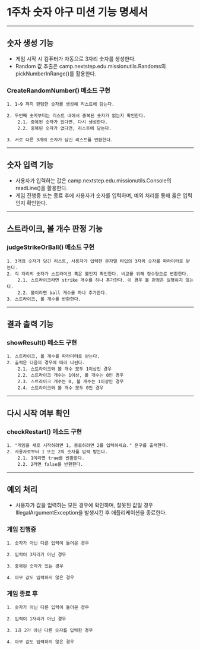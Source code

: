 # 1주차 숫자 야구 미션 기능 명세서

---

## 숫자 생성 기능

- 게임 시작 시 컴퓨터가 자동으로 3자리 숫자를 생성한다.
- Random 값 추출은 camp.nextstep.edu.missionutils.Randoms의 pickNumberInRange()를 활용한다.

### CreateRandomNumber() 메소드 구현
    1. 1~9 까지 랜덤한 숫자를 생성해 리스트에 담는다.

    2. 두번째 숫자부터는 리스트 내에서 중복된 숫자가 없는지 확인한다.
        2.1. 중복된 숫자가 있다면, 다시 생성한다.
        2.2. 중복된 숫자가 없다면, 리스트에 담는다.

    3. 서로 다른 3개의 숫자가 담긴 리스트를 반환한다.
---

## 숫자 입력 기능
- 사용자가 입력하는 값은 camp.nextstep.edu.missionutils.Console의 readLine()을 활용한다.
- 게임 진행중 또는 종료 후에 사용자가 숫자를 입력하며, 예외 처리를 통해 옳은 입력인지 확인한다.

---
    
## 스트라이크, 볼 개수 판정 기능

### judgeStrikeOrBall() 메소드 구현
    1. 3개의 숫자가 담긴 리스트, 사용자가 입력한 문자열 타입의 3자리 숫자를 파라미터로 받는다.
    2. 각 자리의 숫자가 스트라이크 혹은 볼인지 확인한다. 비교를 위해 정수형으로 변환한다.
        2.1. 스트라이크라면 strike 개수를 하나 추가한다. 이 경우 볼 판정은 실행하지 않는다.
        2.2. 볼이라면 ball 개수를 하나 추가한다.
    3. 스트라이크, 볼 개수를 반환한다.

---

## 결과 출력 기능

### showResult() 메소드 구현
    1. 스트라이크, 볼 개수를 파라미터로 받는다.
    2. 출력은 다음의 경우에 따라 나뉜다.
        2.1. 스트라이크와 볼 개수 모두 1이상인 경우
        2.2. 스트라이크 개수는 1이상, 볼 개수는 0인 경우
        2.3. 스트라이크 개수는 0, 볼 개수는 1이상인 경우
        2.4. 스트라이크와 볼 개수 모두 0인 경우

---

## 다시 시작 여부 확인 

### checkRestart() 메소드 구현
    1. "게임을 새로 시작하려면 1, 종료하려면 2를 입력하세요." 문구를 출력한다.
    2. 사용자로부터 1 또는 2의 숫자를 입력 받는다.
        2.1. 1이라면 true를 반환한다.
        2.2. 2라면 false를 반환한다.

---

## 예외 처리
- 사용자가 값을 입력하는 모든 경우에 확인하며, 잘못된 값일 경우 IllegalArgumentException을 발생시킨 후 애플리케이션을 종료한다.
    
### 게임 진행중
    1. 숫자가 아닌 다른 입력이 들어온 경우 

    2. 입력이 3자리가 아닌 경우
        
    3. 중복된 숫자가 있는 경우
        
    4. 아무 값도 입력하지 않은 경우

### 게임 종료 후 

    1. 숫자가 아닌 다른 입력이 들어온 경우 

    2. 입력이 1자리가 아닌 경우

    3. 1과 2가 아닌 다른 숫자를 입력한 경우

    4. 아무 값도 입력하지 않은 경우